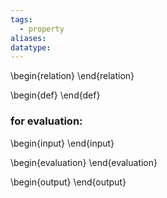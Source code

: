 ```yaml
---
tags:
  - property
aliases: 
datatype:
---
```

\begin{relation}
\end{relation}

\begin{def}
\end{def}

### for evaluation:
\begin{input}
\end{input}

\begin{evaluation}
\end{evaluation}

\begin{output}
\end{output}


